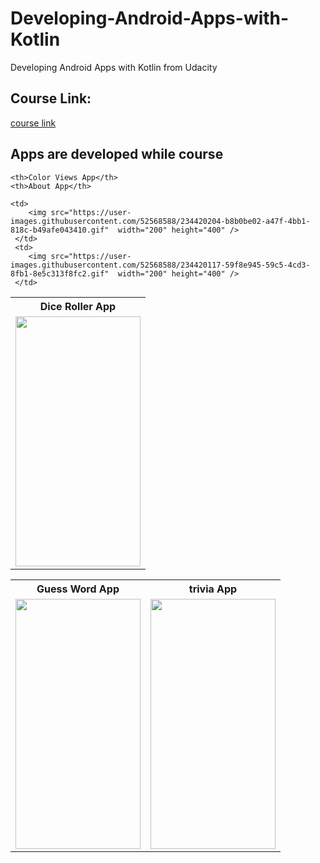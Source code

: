 # Developing-Android-Apps-with-Kotlin
Developing Android Apps with Kotlin from Udacity 

## Course Link:
[course link](https://www.udacity.com/course/developing-android-apps-with-kotlin--ud9012)

## Apps are developed while course

<table>
  <tr>
    <th>Dice Roller App</th>
  
    <th>Color Views App</th>
    <th>About App</th>
  </tr>
  <tr>
    <td>
       <img src="https://user-images.githubusercontent.com/52568588/229556280-6dbe3ce0-2604-4915-88c5-a47687e10a59.gif"  width="200" height="400" />
    </td>
   
    <td>
        <img src="https://user-images.githubusercontent.com/52568588/234420204-b8b0be02-a47f-4bb1-818c-b49afe043410.gif"  width="200" height="400" />
     </td>
     <td>
        <img src="https://user-images.githubusercontent.com/52568588/234420117-59f8e945-59c5-4cd3-8fb1-8e5c313f8fc2.gif"  width="200" height="400" />
     </td>
  </tr>
  
</table>
<table>
  <tr>  <th>Guess Word App</th>
    <th>trivia App</th></tr>
  <tr>
 <td>
       <img src="https://user-images.githubusercontent.com/52568588/234418358-b217c229-9b0a-42e4-9160-db1b0586b901.gif"  width="200" height="400" />
    </td>
    <td>
        <img src="https://user-images.githubusercontent.com/52568588/234420232-cdb3d7bc-78a3-433b-b945-5fb4cf44ef55.gif"  width="200" height="400" />
     </td>
    
 </tr>
</table>

